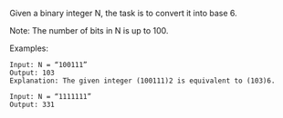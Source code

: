 Given a binary integer N, the task is to convert it into base 6.

Note: The number of bits in N is up to 100. 

Examples:
```
Input: N = “100111”
Output: 103
Explanation: The given integer (100111)2 is equivalent to (103)6.
```
```
Input: N = “1111111”
Output: 331
```